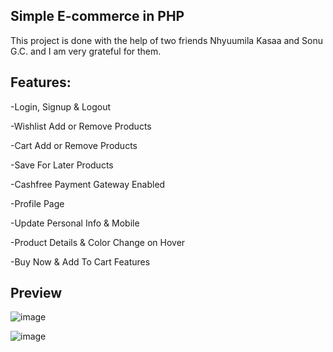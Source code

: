 ## Simple E-commerce in PHP
This project is done with the help of two friends Nhyuumila Kasaa and Sonu G.C. and I am very grateful for them.

## Features:
-Login, Signup & Logout

-Wishlist Add or Remove Products

-Cart Add or Remove Products

-Save For Later Products

-Cashfree Payment Gateway Enabled

-Profile Page

-Update Personal Info & Mobile

-Product Details & Color Change on Hover

-Buy Now & Add To Cart Features

## Preview
![image](https://github.com/shrijanpandey/Ecommerce-Website-with-PHP/assets/83153636/416b2d1f-933b-4b0d-bbb8-718220856c16)


![image](https://github.com/shrijanpandey/Ecommerce-Website-with-PHP/assets/83153636/2975c522-e03b-4096-9528-01bcc30b6f99)
